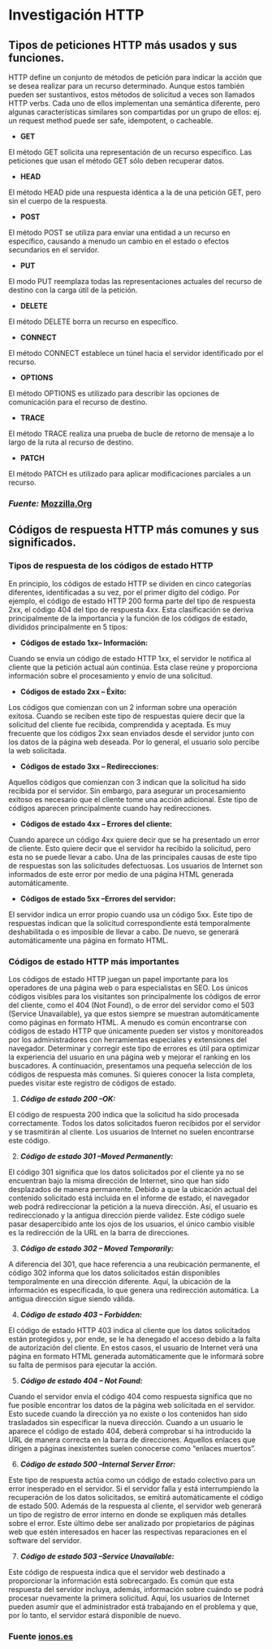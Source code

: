 # Investigación HTTP

## Tipos de peticiones HTTP más usados y sus funciones. 

HTTP define un conjunto de métodos de petición para indicar la acción que se desea realizar para un recurso determinado. Aunque estos también pueden ser sustantivos, estos métodos de solicitud a veces son llamados HTTP verbs. Cada uno de ellos implementan una semántica diferente, pero algunas características similares son compartidas por un grupo de ellos: ej. un request method puede ser safe, idempotent, o cacheable.

* **GET**

El método GET  solicita una representación de un recurso específico. Las peticiones que usan el método GET sólo deben recuperar datos.

* **HEAD**

El método HEAD pide una respuesta idéntica a la de una petición GET, pero sin el cuerpo de la respuesta.

* **POST**

El método POST se utiliza para enviar una entidad a un recurso en específico, causando a menudo un cambio en el estado o efectos secundarios en el servidor.

* **PUT**

El modo PUT reemplaza todas las representaciones actuales del recurso de destino con la carga útil de la petición.

* **DELETE**

El método DELETE borra un recurso en específico.

* **CONNECT**

El método CONNECT establece un túnel hacia el servidor identificado por el recurso.

* **OPTIONS**

El método OPTIONS es utilizado para describir las opciones de comunicación para el recurso de destino.

* **TRACE**

El método TRACE  realiza una prueba de bucle de retorno de mensaje a lo largo de la ruta al recurso de destino.

* **PATCH**

El método PATCH  es utilizado para aplicar modificaciones parciales a un recurso.

### *Fuente:* [Mozzilla.Org](https://developer.mozilla.org/es/docs/Web/HTTP/Methods)

## Códigos de respuesta HTTP más comunes y sus significados.

### Tipos de respuesta de los códigos de estado HTTP

En principio, los códigos de estado HTTP se dividen en cinco categorías diferentes, identificadas a su vez, por el primer dígito del código. Por ejemplo, el código de estado HTTP 200 forma parte del tipo de respuesta 2xx, el código 404 del tipo de respuesta 4xx. Esta clasificación se deriva principalmente de la importancia y la función de los códigos de estado, divididos principalmente en 5 tipos:

* **Códigos de estado 1xx– Información:**

 Cuando se envía un código de estado HTTP 1xx, el servidor le notifica al cliente que la petición actual aún continúa. Esta clase reúne y proporciona información sobre el procesamiento y envío de una solicitud.

* **Códigos de estado 2xx – Éxito:**  

Los códigos que comienzan con un 2 informan sobre una operación exitosa. Cuando se reciben este tipo de respuestas quiere decir que la solicitud del cliente fue recibida, comprendida y aceptada. Es muy frecuente que los códigos 2xx sean envíados desde el servidor junto con los datos de la página web deseada. Por lo general, el usuario solo percibe la web solicitada.

* **Códigos de estado 3xx – Redirecciones:**

Aquellos códigos que comienzan con 3 indican que la solicitud ha sido recibida por el servidor. Sin embargo, para asegurar un procesamiento exitoso es necesario que el cliente tome una acción adicional. Este tipo de códigos aparecen principalmente cuando hay redirecciones.

* **Códigos de estado 4xx – Errores del cliente:**

 Cuando aparece un código 4xx quiere decir que se ha presentado un error de cliente. Esto quiere decir que el servidor ha recibido la solicitud, pero esta no se puede llevar a cabo. Una de las principales causas de este tipo de respuestas son las solicitudes defectuosas.  Los usuarios de Internet son informados de este error por medio de una página HTML generada automáticamente.

* **Códigos de estado 5xx –Errores del servidor:**

 El servidor indica un error propio cuando usa un código 5xx. Este tipo de respuestas indican que la solicitud correspondiente está temporalmente deshabilitada o es imposible de llevar a cabo. De nuevo, se generará automáticamente una página en formato HTML.

### Códigos de estado HTTP más importantes

Los códigos de estado HTTP juegan un papel importante para los operadores de una página web o para especialistas en SEO. Los únicos códigos visibles para los visitantes son principalmente los códigos de error del cliente, como el 404 (Not Found), o de error del servidor como el 503 (Service Unavailable), ya que estos siempre se muestran automáticamente como páginas en formato HTML. A menudo es común encontrarse con códigos de estado HTTP que únicamente pueden ser vistos y monitoreados por los administradores con herramientas especiales y extensiones del navegador. Determinar y corregir este tipo de errores es útil para optimizar la experiencia del usuario en una página web y mejorar el ranking en los buscadores. A continuación, presentamos una pequeña selección de los códigos de respuesta más comunes.  Si quieres conocer la lista completa, puedes visitar este registro de códigos de estado.

1. ***Código de estado 200 –OK:*** 

El código de respuesta 200 indica que la solicitud ha sido procesada correctamente. Todos los datos solicitados fueron recibidos por el servidor y se trasmitirán al cliente. Los usuarios de Internet no suelen encontrarse este código.

2. ***Código de estado 301 –Moved Permanently:***

El código 301 significa que los datos solicitados por el cliente ya no se encuentran bajo la misma dirección de Internet, sino que han sido desplazados de manera permanente. Debido a que la ubicación actual del contenido solicitado está incluida en el informe de estado, el navegador web podrá redireccionar la petición a la nueva dirección. Así, el usuario es redireccionado y la antigua dirección pierde validez. Este código suele pasar desapercibido ante los ojos de los usuarios, el único cambio visible es la redirección de la URL en la barra de direcciones.

3. ***Código de estado 302 – Moved Temporarily:***

A diferencia del 301, que hace referencia a una reubicación permanente, el código 302 informa que los datos solicitados están disponibles temporalmente en una dirección diferente. Aquí, la ubicación de la información es especificada, lo que genera una redirección automática. La antigua dirección sigue siendo válida.

4. ***Código de estado 403 – Forbidden:***

El código de estado HTTP 403  indica al cliente que los datos solicitados están protegidos y, por ende, se le ha denegado el acceso debido a la falta de autorización del cliente. En estos casos, el usuario de Internet verá una página en formato HTML generada automáticamente que le informará sobre su falta de permisos para ejecutar la acción.

5. ***Código de estado 404 – Not Found:***

 Cuando el servidor envía el código 404 como respuesta significa que no fue posible encontrar los datos de la página web solicitada en el servidor. Esto sucede cuando la dirección ya no existe o los contenidos han sido trasladados sin especificar la nueva dirección. Cuando a un usuario le aparece el código de estado 404, deberá comprobar si ha introducido la URL de manera correcta en la barra de direcciones. Aquellos enlaces que dirigen a páginas inexistentes suelen conocerse como “enlaces muertos”.

6. ***Código de estado 500 –Internal Server Error:***

 Este tipo de respuesta actúa como un código de estado colectivo para un error inesperado en el servidor. Si el servidor falla y está interrumpiendo la recuperación de los datos solicitados, se emitirá automáticamente el código de estado 500. Además de la respuesta al cliente, el servidor web generará un tipo de registro de error interno en donde se expliquen más detalles sobre el error. Este último debe ser analizado por propietarios de páginas web que estén interesados en hacer las respectivas reparaciones en el software del servidor.

7. ***Código de estado 503 –Service Unavailable:***

 Este código de respuesta indica que el servidor web destinado a proporcionar la información está sobrecargado. Es común que esta respuesta del servidor incluya, además, información sobre cuándo se podrá procesar nuevamente la primera solicitud. Aquí, los usuarios de Internet pueden asumir que el administrador está trabajando en el problema y que, por lo tanto, el servidor estará disponible de nuevo.

 ### Fuente [ionos.es](https://www.ionos.es/digitalguide/hosting/cuestiones-tecnicas/una-mirada-a-los-codigos-de-estado-http-mas-comunes/)